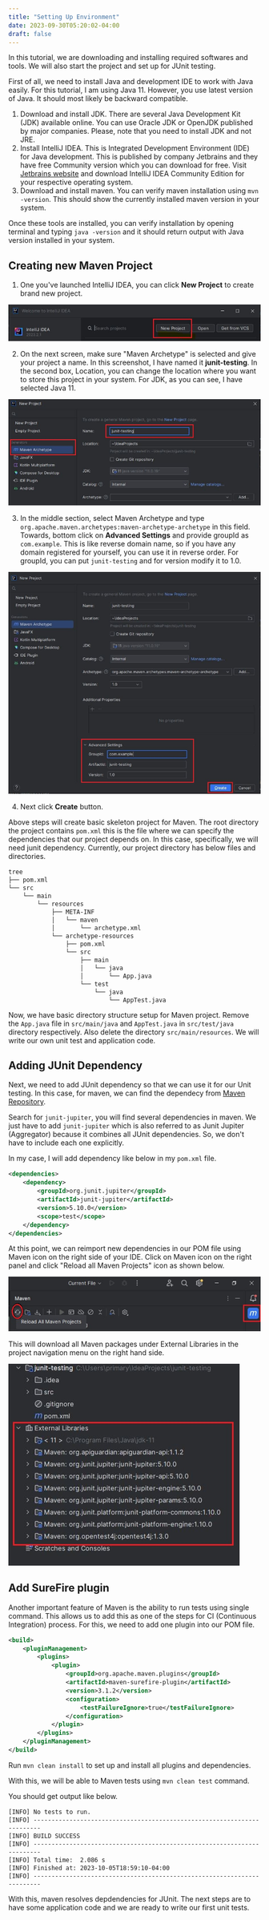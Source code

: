 ```yaml
---
title: "Setting Up Environment"
date: 2023-09-30T05:20:02-04:00
draft: false
---
```


In this tutorial, we are downloading and installing required softwares and tools. We will also start the project and set up for JUnit testing.
<!--more-->

First of all, we need to install Java and development IDE to work with Java easily. For this tutorial, I am using Java 11. However, you use latest version of Java. It should most likely be backward compatible.

1. Download and install JDK. There are several Java Development Kit (JDK) available online. You can use Oracle JDK or OpenJDK published by major companies. Please, note that you need to install JDK and not JRE.
2. Install IntelliJ IDEA. This is Integrated Development Environment (IDE) for Java development. This is published by company Jetbrains and they have free Community version which you can download for free. Visit [Jetbrains website](https://www.jetbrains.com/idea/download) and download IntelliJ IDEA Community Edition for your respective operating system.
3. Download and install maven. You can verify maven installation using `mvn -version`. This should show the currently installed maven version in your system.

Once these tools are installed, you can verify installation by opening terminal and typing `java -version` and it should return output with Java version installed in your system.

## Creating new Maven Project

1. One you've launched IntelliJ IDEA, you can click **New Project** to create brand new project.

![Create new Project in IntelliJ](new-project.JPG "New Project IntelliJ IDEA")

2. On the next screen, make sure "Maven Archetype" is selected and give your project a name. In this screenshot, I have named it **junit-testing**. In the second box, Location, you can change the location where you want to store this project in your system. For JDK, as you can see, I have selected Java 11.

![Create Project](create-project.JPG "Assigning Project name")

3. In the middle section, select Maven Archetype and type `org.apache.maven.archetypes:maven-archetype-archetype` in this field. Towards, bottom click on **Advanced Settings** and provide groupId as `com.example`. This is like reverse domain name, so if you have any domain registered for yourself, you can use it in reverse order. For groupId, you can put `junit-testing` and for version modify it to 1.0.

![Project Created Step](project-created.JPG "Providing artifact and group ID")

4. Next click **Create** button.

Above steps will create basic skeleton project for Maven. The root directory the project contains `pom.xml` this is the file where we can specify the dependencies that our project depends on. In this case, specifically, we will need junit dependency. Currently, our project directory has below files and directories.

```shell{ .show-prompt lineNos=false }
tree
├── pom.xml                          
└── src                              
    └── main                         
        └── resources                
            ├── META-INF             
            │   └── maven            
            │       └── archetype.xml
            └── archetype-resources  
                ├── pom.xml          
                └── src
                    ├── main
                    │   └── java
                    │       └── App.java
                    └── test
                        └── java
                            └── AppTest.java
```

Now, we have basic directory structure setup for Maven project. Remove the `App.java` file in `src/main/java` and `AppTest.java` in `src/test/java` directory respectively. Also delete the directory `src/main/resources`. We will write our own unit test and application code. 

## Adding JUnit Dependency

Next, we need to add JUnit dependency so that we can use it for our Unit testing. In this case, for maven, we can find the dependecy from [Maven Repository](https://mvnrepository.com/).

Search for `junit-jupiter`, you will find several dependencies in maven. We just have to add `junit-jupiter`  which is also referred to as Junit Jupiter (Aggregator) because it combines all JUnit dependencies. So, we don't have to include each one explicitly.

In my case, I will add dependency like below in my `pom.xml` file.

```xml
<dependencies>
    <dependency>
        <groupId>org.junit.jupiter</groupId>
        <artifactId>junit-jupiter</artifactId>
        <version>5.10.0</version>
        <scope>test</scope>
    </dependency>
</dependencies>
```

At this point, we can reimport new dependencies in our POM file using Maven icon on the right side of your IDE. Click on Maven icon on the right panel and click "Reload all Maven Projects" icon as shown below.

![Import Maven Project](maven-import.jpg "Reload Maven Project")

This will download all Maven packages under External Libraries in the project navigation menu on the right hand side.

![Imported Maven Dependencies](external-libraries.JPG "External Libraries in Maven Project")

## Add SureFire plugin

Another important feature of Maven is the ability to run tests using single command. This allows us to add this as one of the steps for CI (Continuous Integration) process. For this, we need to add one plugin into our POM file.

```xml
<build>
    <pluginManagement>
        <plugins>
            <plugin>
                <groupId>org.apache.maven.plugins</groupId>
                <artifactId>maven-surefire-plugin</artifactId>
                <version>3.1.2</version>
                <configuration>
                    <testFailureIgnore>true</testFailureIgnore>
                </configuration>
            </plugin>
        </plugins>  
    </pluginManagement>
</build>
```

Run `mvn clean install` to set up and install all plugins and dependencies.

With this, we will be able to Maven tests using `mvn clean test` command.

You should get output like below.

```output {lineNos=false }
[INFO] No tests to run.
[INFO] ------------------------------------------------------------------------
[INFO] BUILD SUCCESS
[INFO] ------------------------------------------------------------------------
[INFO] Total time:  2.086 s
[INFO] Finished at: 2023-10-05T18:59:10-04:00
[INFO] ------------------------------------------------------------------------
```

With this, maven resolves depdendencies for JUnit. The next steps are to have some application code and we are ready to write our first unit tests.